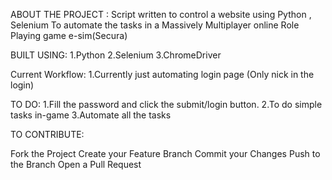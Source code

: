 ABOUT THE PROJECT :
Script written to control a website using Python , Selenium 
To automate the tasks in a Massively Multiplayer online Role Playing game e-sim(Secura)

BUILT USING:
1.Python
2.Selenium
3.ChromeDriver

Current Workflow:
1.Currently just automating login page (Only nick in the login)

TO DO:
1.Fill the password and click the submit/login button.
2.To do simple tasks in-game
3.Automate all the tasks

TO CONTRIBUTE:

Fork the Project
Create your Feature Branch
Commit your Changes
Push to the Branch 
Open a Pull Request
